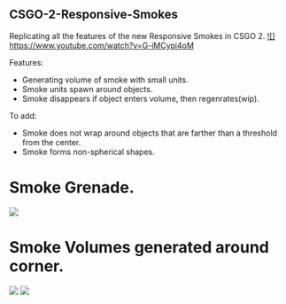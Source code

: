 ## CSGO-2-Responsive-Smokes
Replicating all the features of the new Responsive Smokes in CSGO 2.
[![]](https://www.youtube.com/watch?v=jMCypi4oM)
https://www.youtube.com/watch?v=G-jMCypi4oM

Features:
- Generating volume of smoke with small units.
- Smoke units spawn around objects.
- Smoke disappears if object enters volume, then regenrates(wip).

To add:
- Smoke does not wrap around objects that are farther than a threshold from the center.
- Smoke forms non-spherical shapes.

# Smoke Grenade.
<img src="https://github.com/thetrippp/CSGO-2-Responsive-Smokes/blob/main/CSGOResponsiveSmokes3.gif">

# Smoke Volumes generated around corner.
<p float="left">
<img src="https://github.com/thetrippp/CSGO-2-Responsive-Smokes/blob/main/CSGOResponsiveSmokes1.gif">
<img src="https://github.com/thetrippp/CSGO-2-Responsive-Smokes/blob/main/CSGOResponsiveSmokes2.gif">
  </p>

